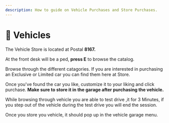 ```yaml
---
description: How to guide on Vehicle Purchases and Store Purchases.
---
```


# 🚗 Vehicles

The Vehicle Store is located at Postal **8167.**

At the front desk will be a ped, **press E** to browse the catalog.

Browse through the different catagories. If you are interested in purchasing an Exclusive or Limited car you can find them here at Store.

Once you've found the car you like, customize it to your liking and click purchase. **Make sure to store it in the garage after purchasing the vehicle.**

While browsing through vehicle you are able to test drive ,it for 3 Minutes, if you step out of the vehicle during the test drive you will end the session.

Once you store you vehicle, it should pop up in the vehicle garage menu.
